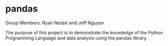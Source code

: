 # pandas

Group Members: Ryan Nesbit and Jeff Nguyen

The purpose of this project is to demonstrate the knowledge of the Python Programming Language and data analysis using the pandas library.

